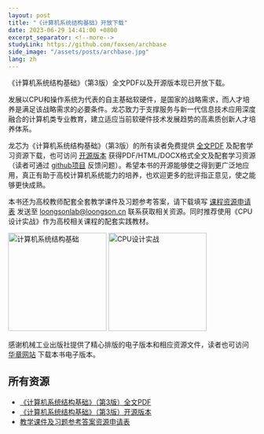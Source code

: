 ```yaml
---
layout: post
title: "《计算机系统结构基础》开放下载"
date: 2023-06-29 14:41:00 +0800
excerpt_separator: <!--more-->
studyLink: https://github.com/foxsen/archbase
side_image: "/assets/posts/archbase.jpg"
lang: zh
---
```


《计算机系统结构基础》（第3版）全文PDF以及开源版本现已开放下载。

<!--more-->

发展以CPU和操作系统为代表的自主基础软硬件，是国家的战略需求，而人才培养是满足该战略需求的必要条件。龙芯致力于支撑服务与新一代信息技术应用深度融合的计算机类专业教育，建立适应当前软硬件技术发展趋势的高素质创新人才培养体系。

龙芯为《计算机系统结构基础》（第3版）的所有读者免费提供 [全文PDF](https://www.loongson.cn/kindeditor/attached/file/20220905/20220905064403_20930.pdf) 及配套学习资源下载，也可访问 [开源版本](https://foxsen.github.io/archbase/) 获得PDF/HTML/DOCX格式全文及配套学习资源（读者可通过 [github项目](https://github.com/foxsen/archbase) 反馈问题）。希望本书的开源能够使之得到更广泛地应用，真正有助于高校计算机系统能力的培养，也欢迎更多的批评指正意见，使之能够更快成熟。

本书还为高校教师配套全套教学课件及习题参考答案，请下载填写 [课程资源申请表](https://www.loongson.cn/kindeditor/attached/file/20220905/20220905064414_43062.docx) 发送至 loongsonlab@loongson.cn 联系获取相关资源。同时推荐使用《CPU设计实战》作为高校相关课程的配套实践教材。

<div>
    <img src="{{ '/assets/posts/archbase.jpg' | relative_url }}" alt="计算机系统结构基础" width="200" height="200">
    <img src="{{ '/assets/posts/cpudesign.png' | relative_url }}" alt="CPU设计实战" width="200" height="200">
</div>

感谢机械工业出版社提供了精心排版的电子版本和相应资源文件，读者也可访问 [华章网站](http://www.hzbook.com/) 下载本书电子版本。

## 所有资源

* [《计算机系统结构基础》（第3版）全文PDF](https://www.loongson.cn/kindeditor/attached/file/20220905/20220905064403_20930.pdf)
* [《计算机系统结构基础》（第3版）开源版本](https://foxsen.github.io/archbase/)
* [教学课件及习题参考答案资源申请表](https://www.loongson.cn/kindeditor/attached/file/20220905/20220905064414_43062.docx)